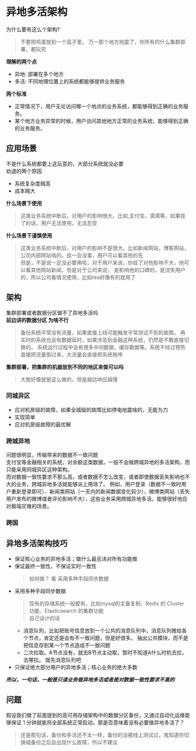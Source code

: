 # 异地多活架构
为什么要有这么个架构?  
> 不要把鸡蛋放到一个篮子里。 万一那个地方地震了，你所有的什么集群部署，都玩完  

**理解的两个点**  
- 异地: 部署在多个地方
- 多活: 不同地理位置上的系统都能够提供业务服务

**两个标准**  
- 正常情况下，用户无论访问哪一个地点的业务系统，都能够得到正确的业务服务。
- 某个地方业务异常的时候，用户访问其他地方正常的业务系统，能够得到正确的业务服务。

## 应用场景
不是什么系统都要上这玩意的，大部分系统就没必要  
劝退的两个原因    
- 系统复杂度贼高
- 成本贼大

**什么场景下使用**  
> 这类业务系统中断后，对用户的影响很大。比如,支付宝，滴滴等，如果挂了的话，用户无法使用，无法忍受  

**什么场景下谨慎使用**  
> 这类业务系统中断后，对用户的影响不是很大。比如新闻网站，博客网站，公司内部网站啥的。挂一会没事，用户可以看其他的先  
> 但是，不是说一定没必要用哈，对于用户来说，你挂了对他影响不大，他可以看其他网站新闻，但是对于公司来说，
> 是影响他的口碑的，是流失用户的，所以公司看情况使用，比如rea好像有的就用了


## 架构

集群部署或者数据分区做不了异地多活吗  
**前边讲的数据分区 为啥不行**  
> 备份系统平常没有流量，如果直接上线可能触发平常测试不到的故障。
再实时的系统也会有数据延时，如果涉及到金融这种系统，仍然是不敢直接切换的。
系统运行过程中会有很多中间数据，缓存数据等。系统不经过预热直接把流量倒过来，大流量会直接把系统拖垮

**集群部署，把集群的机器放到不同的地区来做可以吗**  
> 大致好像就是这么做的，但是越远响应越慢

### 同城异区
- 应对机房级的故障，如果全城级的故障比如停电地震啥的，无能为力
- 实现简单
- 应对机房级故障的最优解
### 跨城异地
问题很明显，传输带来的数据不一致问题  
支付宝等金融相关的系统，对余额这类数据，一般不会做跨城异地的多活架构，而只能采用同城异区这种架构。  
而对数据一致性要求不那么高，或者数据不怎么改变，或者即使数据丢失影响也不大的业务，跨城异地多活就能够派上用场了。
例如，用户登录（数据不一致时用户重新登录即可）、新闻类网站（一天内的新闻数据变化较少）、微博类网站（丢失用户发布的微博或者评论影响不大），这些业务采用跨城异地多活，能够很好地应对极端灾难的场景。

### 跨国

## 异地多活架构技巧
- 保证核心业务的异地多活；做什么最忌讳对所有功能做
- 保证最终一致性，不保证实时一致性
  > 如何做？ 看 采用多种手段同步数据
- 采用多种手段同步数据
  > 现有的存储系统一般都有，比如mysql的主备复制、Redis 的 Cluster 功能、Elasticsearch 的集群功能  
  自己设计的话
  - 消息队列，比如把账号信息放到一个公共的消息队列中，消息队列推给各个节点，肯定还是会有不一致问题，但是好很多。 抽出公共模块，而不是把信息存到某一个节点造成不一致问题
  - 二次拉取。A节点没有，就去B节点主动取，暂时不知道A什么时机去拉，去哪拉。 就先消息队列吧
- 只保证绝大部分用户的异地多活；核心业务的绝大多数

***所以，一句话，一般是只读业务做异地多活或者是对数据一致性要求不高的***

## 问题
假设我们做了前面提到的高可用存储架构中的数据分区备份，又通过自动化运维能够保证 1 分钟就能将全部系统正常启动，那是否意味着没有必要做异地多活了？
> 还是那句话，备份和多活还不太一样，备份的没被线上测试过，鬼知道你切换城备份之后会出现什么故障，所以不建议
